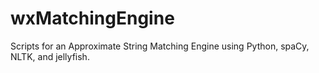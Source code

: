 # wxMatchingEngine


Scripts for an Approximate String Matching Engine using Python, spaCy, NLTK, and jellyfish.
